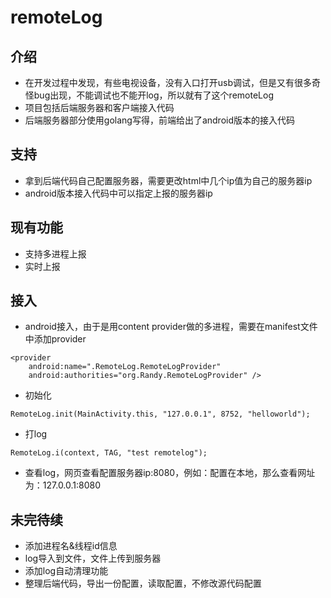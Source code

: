 # remoteLog

## 介绍
* 在开发过程中发现，有些电视设备，没有入口打开usb调试，但是又有很多奇怪bug出现，不能调试也不能开log，所以就有了这个remoteLog
* 项目包括后端服务器和客户端接入代码
* 后端服务器部分使用golang写得，前端给出了android版本的接入代码

## 支持
* 拿到后端代码自己配置服务器，需要更改html中几个ip值为自己的服务器ip
* android版本接入代码中可以指定上报的服务器ip

## 现有功能
* 支持多进程上报
* 实时上报

## 接入
* android接入，由于是用content provider做的多进程，需要在manifest文件中添加provider

```
<provider
	android:name=".RemoteLog.RemoteLogProvider"
	android:authorities="org.Randy.RemoteLogProvider" />
```

* 初始化
``` 后端服务器端口固定8752
RemoteLog.init(MainActivity.this, "127.0.0.1", 8752, "helloworld");
```

* 打log
```
RemoteLog.i(context, TAG, "test remotelog");
```

* 查看log，网页查看配置服务器ip:8080，例如：配置在本地，那么查看网址为：127.0.0.1:8080


## 未完待续
* 添加进程名&线程id信息
* log导入到文件，文件上传到服务器
* 添加log自动清理功能
* 整理后端代码，导出一份配置，读取配置，不修改源代码配置



